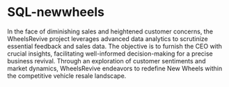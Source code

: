 # SQL-newwheels
In the face of diminishing sales and heightened customer concerns, the WheelsRevive project leverages advanced data analytics to scrutinize essential feedback and sales data. The objective is to furnish the CEO with crucial insights, facilitating well-informed decision-making for a precise business revival. Through an exploration of customer sentiments and market dynamics, WheelsRevive endeavors to redefine New Wheels within the competitive vehicle resale landscape.
